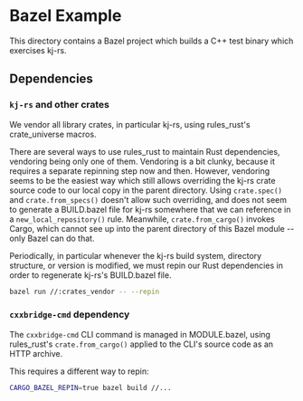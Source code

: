 # Bazel Example

This directory contains a Bazel project which builds a C++ test binary which exercises kj-rs.

## Dependencies

### `kj-rs` and other crates

We vendor all library crates, in particular kj-rs, using rules_rust's crate_universe macros.

There are several ways to use rules_rust to maintain Rust dependencies, vendoring being only one of them. Vendoring is a bit clunky, because it requires a separate repinning step now and then. However, vendoring seems to be the easiest way which still allows overriding the kj-rs crate source code to our local copy in the parent directory. Using `crate.spec()` and `crate.from_specs()` doesn't allow such overriding, and does not seem to generate a BUILD.bazel file for kj-rs somewhere that we can reference in a `new_local_repository()` rule. Meanwhile, `crate.from_cargo()` invokes Cargo, which cannot see up into the parent directory of this Bazel module -- only Bazel can do that.

Periodically, in particular whenever the kj-rs build system, directory structure, or version is modified, we must repin our Rust dependencies in order to regenerate kj-rs's BUILD.bazel file.

```sh
bazel run //:crates_vendor -- --repin
```

### `cxxbridge-cmd` dependency

The `cxxbridge-cmd` CLI command is managed in MODULE.bazel, using rules_rust's `crate.from_cargo()` applied to the CLI's source code as an HTTP archive.

This requires a different way to repin:

```sh
CARGO_BAZEL_REPIN=true bazel build //...
```
